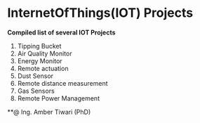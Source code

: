 # InternetOfThings(IOT) Projects </br>
<b>Compiled list of several IOT Projects</b> </br>

1. Tipping Bucket</br>
2. Air Quality Monitor</br>
3. Energy Monitor</br>
4. Remote actuation</br>
5. Dust Sensor</br>
6. Remote distance measurement</br>
7. Gas Sensors</br>
8. Remote Power Management</br>

**@ Ing. Amber Tiwari (PhD)
